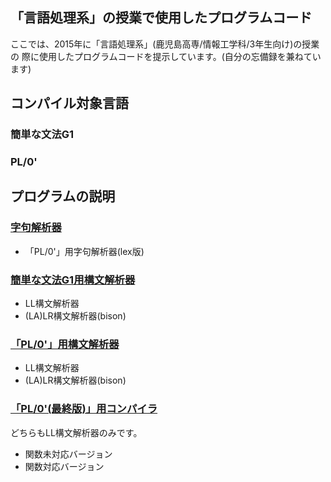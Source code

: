 ## 「言語処理系」の授業で使用したプログラムコード
ここでは、2015年に「言語処理系」(鹿児島高専/情報工学科/3年生向け)の授業の
際に使用したプログラムコードを提示しています。(自分の忘備録を兼ねています)

## コンパイル対象言語
### 簡単な文法G1
### PL/0'

## プログラムの説明

### [字句解析器](lexer)
* 「PL/0'」用字句解析器(lex版)

### [簡単な文法G1用構文解析器](exp-parser)
*  LL構文解析器
*   (LA)LR構文解析器(bison)

### [「PL/0'」用構文解析器](pl0-parser)
*  LL構文解析器
*  (LA)LR構文解析器(bison)

### [「PL/0'(最終版)」用コンパイラ](pl0-last-compiler)
どちらもLL構文解析器のみです。
*  関数未対応バージョン
*  関数対応バージョン

